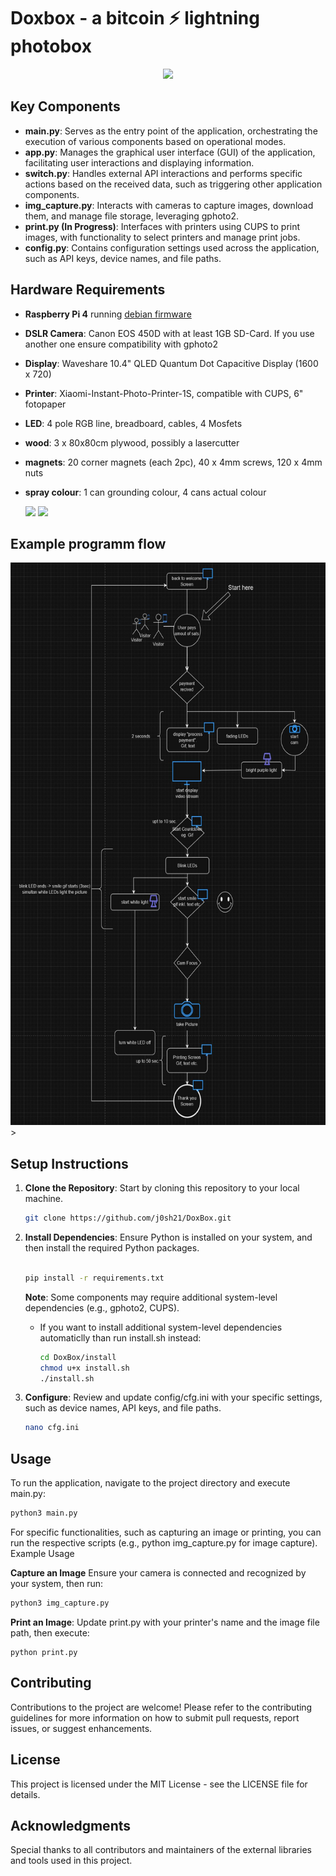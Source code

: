 # Doxbox - a bitcoin ⚡️ lightning photobox 

<p align="center">
<img src="https://github.com/j0sh21/DoxBox/assets/63317640/7eda15cf-c3a2-4236-9e24-a084b4512d96" width="200">
</p>


## Key Components

- **main.py**: Serves as the entry point of the application, orchestrating the execution of various components based on operational modes.
- **app.py**: Manages the graphical user interface (GUI) of the application, facilitating user interactions and displaying information.
- **switch.py**: Handles external API interactions and performs specific actions based on the received data, such as triggering other application components.
- **img_capture.py**: Interacts with cameras to capture images, download them, and manage file storage, leveraging gphoto2.
- **print.py (In Progress)**: Interfaces with printers using CUPS to print images, with functionality to select printers and manage print jobs.
- **config.py**: Contains configuration settings used across the application, such as API keys, device names, and file paths.

## Hardware Requirements

- **Raspberry Pi 4** running [debian firmware](https://www.raspberrypi.com/software/operating-systems/)
- **DSLR Camera**: Canon EOS 450D with at least 1GB SD-Card. If you use another one ensure compatibility with gphoto2 
- **Display**: Waveshare 10.4" QLED Quantum Dot Capacitive Display (1600 x 720) 
- **Printer**: Xiaomi-Instant-Photo-Printer-1S, compatible with CUPS, 6" fotopaper
- **LED**: 4 pole RGB line, breadboard, cables, 4 Mosfets
- **wood**: 3 x 80x80cm plywood, possibly a lasercutter 
- **magnets**: 20 corner magnets (each 2pc), 40 x 4mm screws, 120 x 4mm nuts
- **spray colour**: 1 can grounding colour, 4 cans actual colour

  <img src="https://github.com/j0sh21/DoxBox/assets/63317640/384280e0-cc6e-4bd0-9953-c318b5e12f15" height="200">

  <img src="https://github.com/j0sh21/DoxBox/assets/63317640/e446af16-d840-4cbc-87f9-3d5f67b3a15d" height="200">

## Example programm flow
<img src="flowchart.JPG" height="900">>

## Setup Instructions


1. **Clone the Repository**: Start by cloning this repository to your local machine.

   ```sh
   git clone https://github.com/j0sh21/DoxBox.git
    ```
2. **Install Dependencies**: Ensure Python is installed on your system, and then install the required Python packages.

    ```sh

    pip install -r requirements.txt
    ```
    **Note**: Some components may require additional system-level dependencies (e.g., gphoto2, CUPS).
   

   - If you want to install  additional system-level dependencies automaticlly than run install.sh instead:
      ```sh
      cd DoxBox/install
      chmod u+x install.sh
      ./install.sh

3. **Configure**: Review and update config/cfg.ini with your specific settings, such as device names, API keys, and file paths.
   ```sh
   nano cfg.ini
## Usage

To run the application, navigate to the project directory and execute main.py:

 ```sh
python3 main.py
 ```
For specific functionalities, such as capturing an image or printing, you can run the respective scripts (e.g., python img_capture.py for image capture).
Example Usage

**Capture an Image** Ensure your camera is connected and recognized by your system, then run:

 ```sh
python3 img_capture.py
 ```
**Print an Image**: Update print.py with your printer's name and the image file path, then execute:

    python print.py

## Contributing
Contributions to the project are welcome! Please refer to the contributing guidelines for more information on how to submit pull requests, report issues, or suggest enhancements.
## License
This project is licensed under the MIT License - see the LICENSE file for details.
## Acknowledgments
Special thanks to all contributors and maintainers of the external libraries and tools used in this project.
